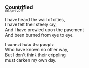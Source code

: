 ### Countrified
<p style="margin:0; margin-top: -1.25rem">
  <em>
    <small><small>06 April 2017</small></small>
  </em>
</p>

I have heard the wail of cities,  
    I have felt their steely cry,  
And I have prowled upon the pavement  
     And been burned from eye to eye.  

I cannot hate the people  
    Who have known no other way,  
But I don't think their crippling  
    must darken my own day.  
